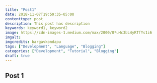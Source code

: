 ```yaml
---
title: "Post1"
date: 2018-11-07T19:59:35-05:00
contenttype: post
description: This post has description
keywords: keyword1, keyword2
image: https://cdn-images-1.medium.com/max/2000/0*uHc3bL4yRTfYs1i6
imgalt:
imgcredits: bargavkondapu
tags: ["Development", "Language", "Blogging"]
categories: ["Development", "Tutorial", "Blogging"]
draft: true
---
```

[comment]: # ( Post include personal views, articles, tutorials. )

## Post 1
